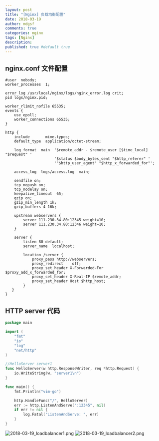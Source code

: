 ```yaml
---
layout: post
title: "[Nginx] 负载均衡配置"
date: 2018-03-19
author: mdgsf
comments: true
categories: nginx
tags: [Nginx]
description:
published: true #default true
---
```


## nginx.conf 文件配置

```
#user  nobody;
worker_processes  1;

error_log /usr/local/nginx/logs/nginx_error.log crit;
pid logs/nginx.pid;

worker_rlimit_nofile 65535;
events {
    use epoll;
    worker_connections 65535;
}

http {
    include       mime.types;
    default_type  application/octet-stream;

    log_format  main  '$remote_addr - $remote_user [$time_local] "$request" '
                      '$status $body_bytes_sent "$http_referer" '
                      '"$http_user_agent" "$http_x_forwarded_for"';

    access_log  logs/access.log  main;

    sendfile on;
    tcp_nopush on;
    tcp_nodelay on;
    keepalive_timeout  65;
    gzip on;
    gzip_min_length 1k;
    gzip_buffers 4 16k;

    upstream webservers {
        server 111.230.34.80:12345 weight=10;
        server 111.230.34.80:12346 weight=10;
    }

    server {
        listen 80 default;
        server_name  localhost;

        location /server {
            proxy_pass http://webservers;
            proxy_redirect    off;
            proxy_set_header X-Forwarded-For $proxy_add_x_forwarded_for;
            proxy_set_header X-Real-IP $remote_addr;
            proxy_set_header Host $http_host;
        }
   }
}
```

## HTTP server 代码

```go
package main

import (
    "fmt"
    "io"
    "log"
    "net/http"
)

//HelloServer server1
func HelloServer(w http.ResponseWriter, req *http.Request) {
    io.WriteString(w, "server1\n")
}

func main() {
    fmt.Println("vim-go")

    http.HandleFunc("/", HelloServer)
    err := http.ListenAndServe(":12345", nil)
    if err != nil {
        log.Fatal("ListenAndServe: ", err)
    }
}
```

<img src="{{ site.url }}/images/2018/nginx/2018-03-19_loadbalancer1.png" alt="2018-03-19_loadbalancer1.png" />

<img src="{{ site.url }}/images/2018/nginx/2018-03-19_loadbalancer2.png" alt="2018-03-19_loadbalancer2.png" />
